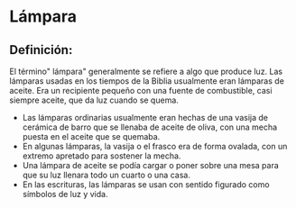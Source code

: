# Lámpara

## Definición: 

El término" lámpara" generalmente se refiere a algo que produce luz.  Las lámparas usadas en los tiempos de la Biblia usualmente eran lámparas de aceite.  Era un recipiente pequeño con una fuente de combustible, casi siempre aceite, que da luz cuando se quema.

* Las lámparas ordinarias usualmente eran hechas de una vasija de cerámica de barro que se llenaba de aceite de oliva, con una mecha puesta en el aceite que se quemaba.
* En algunas lámparas, la vasija o el frasco era de forma ovalada, con un extremo apretado para sostener la mecha.
* Una lámpara de aceite se podía cargar o poner sobre una mesa para que su luz llenara todo un cuarto o una casa.
* En las escrituras, las lámparas se usan con sentido figurado como símbolos de luz y vida.


